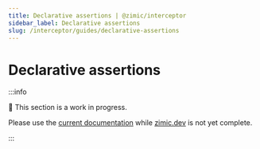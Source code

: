 ```yaml
---
title: Declarative assertions | @zimic/interceptor
sidebar_label: Declarative assertions
slug: /interceptor/guides/declarative-assertions
---
```


# Declarative assertions

:::info

🚧 This section is a work in progress.

Please use the [current documentation](https://github.com/zimicjs/zimic/wiki) while [zimic.dev](/) is not yet complete.

:::
